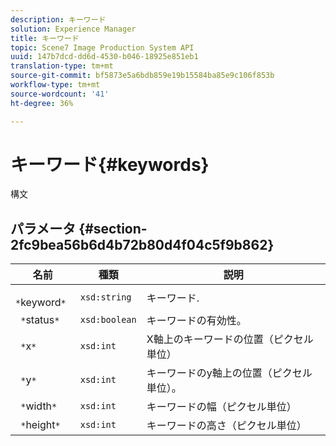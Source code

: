 ```yaml
---
description: キーワード
solution: Experience Manager
title: キーワード
topic: Scene7 Image Production System API
uuid: 147b7dcd-dd6d-4530-b046-18925e851eb1
translation-type: tm+mt
source-git-commit: bf5873e5a6bdb859e19b15584ba85e9c106f853b
workflow-type: tm+mt
source-wordcount: '41'
ht-degree: 36%

---
```



# キーワード{#keywords}

構文

## パラメータ {#section-2fc9bea56b6d4b72b80d4f04c5f9b862}

| 名前 | 種類 | 説明 |
|---|---|---|
| ` *`keyword`*` | `xsd:string` | キーワード. |
| ` *`status`*` | `xsd:boolean` | キーワードの有効性。 |
| ` *`x`*` | `xsd:int` | X軸上のキーワードの位置（ピクセル単位） |
| ` *`y`*` | `xsd:int` | キーワードのy軸上の位置（ピクセル単位）。 |
| ` *`width`*` | `xsd:int` | キーワードの幅（ピクセル単位） |
| ` *`height`*` | `xsd:int` | キーワードの高さ（ピクセル単位） |

